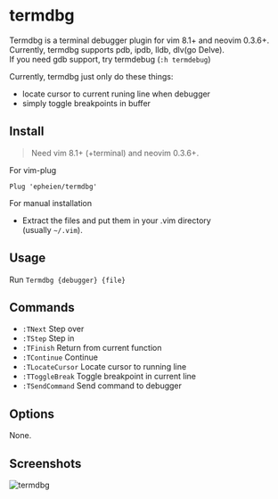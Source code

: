# termdbg

Termdbg is a terminal debugger plugin for vim 8.1+ and neovim 0.3.6+.  
Currently, termdbg supports pdb, ipdb, lldb, dlv(go Delve).  
If you need gdb support, try termdebug (`:h termdebug`)

Currently, termdbg just only do these things:
- locate cursor to current runing line when debugger
- simply toggle breakpoints in buffer

## Install

> Need vim 8.1+ (+terminal) and neovim 0.3.6+.

For vim-plug

```viml
Plug 'epheien/termdbg'
```

For manual installation

- Extract the files and put them in your .vim directory  
  (usually `~/.vim`).

## Usage

Run `Termdbg {debugger} {file}`

## Commands

- `:TNext` Step over
- `:TStep` Step in
- `:TFinish` Return from current function
- `:TContinue` Continue
- `:TLocateCursor` Locate cursor to running line
- `:TToggleBreak` Toggle breakpoint in current line
- `:TSendCommand` Send command to debugger


## Options
None.

## Screenshots

![termdbg](https://ws3.sinaimg.cn/large/006tNc79gy1g02vid3jvij30u00ucdq1.jpg)
